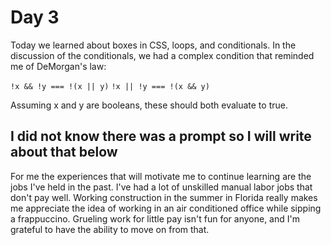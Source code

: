 # Day 3

Today we learned about boxes in CSS, loops, and conditionals. In the discussion of the conditionals, we had a complex condition that reminded me of DeMorgan's law:

`!x && !y === !(x || y)`
`!x || !y === !(x && y)`

Assuming x and y are booleans, these should both evaluate to true.

## I did not know there was a prompt so I will write about that below

For me the experiences that will motivate me to continue learning are the jobs I've held in the past. I've had a lot of unskilled manual labor jobs that don't pay well. Working construction in the summer in Florida really makes me appreciate the idea of working in an air conditioned office while sipping a frappuccino. Grueling work for little pay isn't fun for anyone, and I'm grateful to have the ability to move on from that.